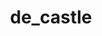 ---
title: de_castle
WIP: true
tag: Game
isProject: true
description: A map for CS:GO
languages: [HAMMER]
thumbnail: http://via.placeholder.com/640x320.png?text=Background-image
---